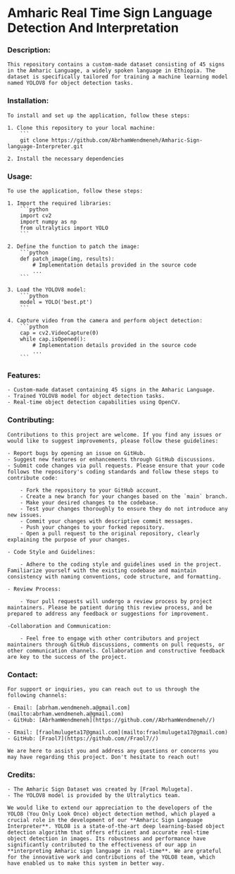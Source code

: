 
# Amharic Real Time Sign Language Detection And Interpretation


### Description:

    This repository contains a custom-made dataset consisting of 45 signs in the Amharic Language, a widely spoken language in Ethiopia. The dataset is specifically tailored for training a machine learning model named YOLOV8 for object detection tasks.


### Installation:

    To install and set up the application, follow these steps:

    1. Clone this repository to your local machine:
        ```
        git clone https://github.com/AbrhamWendmeneh/Amharic-Sign-language-Interpreter.git
        ```
    2. Install the necessary dependencies


### Usage:
    To use the application, follow these steps:

    1. Import the required libraries:
        ```python
        import cv2
        import numpy as np
        from ultralytics import YOLO
        ```

    2. Define the function to patch the image:
        ```python
        def patch_image(img, results):
            # Implementation details provided in the source code
            ...
        ```

    3. Load the YOLOV8 model:
        ```python
        model = YOLO('best.pt')
        ```

    4. Capture video from the camera and perform object detection:
        ```python
        cap = cv2.VideoCapture(0)
        while cap.isOpened():
            # Implementation details provided in the source code
            ...
        ```

###  Features:
    - Custom-made dataset containing 45 signs in the Amharic Language.
    - Trained YOLOV8 model for object detection tasks.
    - Real-time object detection capabilities using OpenCV.


###  Contributing:

    Contributions to this project are welcome. If you find any issues or would like to suggest improvements, please follow these guidelines:

    - Report bugs by opening an issue on GitHub.
    - Suggest new features or enhancements through GitHub discussions.
    - Submit code changes via pull requests. Please ensure that your code follows the repository's coding standards and follow these steps to contribute code:

        - Fork the repository to your GitHub account.
        - Create a new branch for your changes based on the `main` branch.
        - Make your desired changes to the codebase.
        - Test your changes thoroughly to ensure they do not introduce any new issues.
        - Commit your changes with descriptive commit messages.
        - Push your changes to your forked repository.
        - Open a pull request to the original repository, clearly explaining the purpose of your changes.

    - Code Style and Guidelines:

        - Adhere to the coding style and guidelines used in the project. Familiarize yourself with the existing codebase and maintain consistency with naming conventions, code structure, and formatting.

    - Review Process:

        - Your pull requests will undergo a review process by project maintainers. Please be patient during this review process, and be prepared to address any feedback or suggestions for improvement.

    -Collaboration and Communication:

        - Feel free to engage with other contributors and project maintainers through GitHub discussions, comments on pull requests, or other communication channels. Collaboration and constructive feedback are key to the success of the project.


### Contact:

    For support or inquiries, you can reach out to us through the following channels:

    - Email: [abrham.wendmeneh.a@gmail.com](mailto:abrham.wendmeneh.a@gmail.com)
    - GitHub: [AbrhamWendmeneh](https://github.com//AbrhamWendmeneh//)

    - Email: [fraolmulugeta17@gmail.com](mailto:fraolmulugeta17@gmail.com)
    - GitHub: [Fraol7](https://github.com//Fraol7//)

    We are here to assist you and address any questions or concerns you may have regarding this project. Don't hesitate to reach out!


### Credits:

    - The Amharic Sign Dataset was created by [Fraol Mulugeta].
    - The YOLOV8 model is provided by the Ultralytics team.

    We would like to extend our appreciation to the developers of the YOLO8 (You Only Look Once) object detection method, which played a crucial role in the development of our **Amharic Sign Language Interpreter**. YOLO8 is a state-of-the-art deep learning-based object detection algorithm that offers efficient and accurate real-time object detection in images. Its robustness and performance have significantly contributed to the effectiveness of our app in **interpreting Amharic sign language in real-time**. We are grateful for the innovative work and contributions of the YOLO8 team, which have enabled us to make this system in better way.
